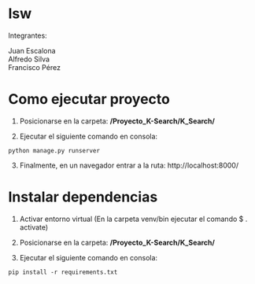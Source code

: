 # Isw

Integrantes: 

Juan Escalona \
Alfredo Silva \
Francisco Pérez

# Como ejecutar proyecto

1. Posicionarse en la carpeta: **/Proyecto_K-Search/K_Search/**

2. Ejecutar el siguiente comando en consola:

```
python manage.py runserver
```
3. Finalmente, en un navegador entrar a la ruta: http://localhost:8000/

# Instalar dependencias

1. Activar entorno virtual (En la carpeta venv/bin ejecutar el comando $ . activate)

2. Posicionarse en la carpeta: **/Proyecto_K-Search/K_Search/**

3. Ejecutar el siguiente comando en consola:

```
pip install -r requirements.txt

